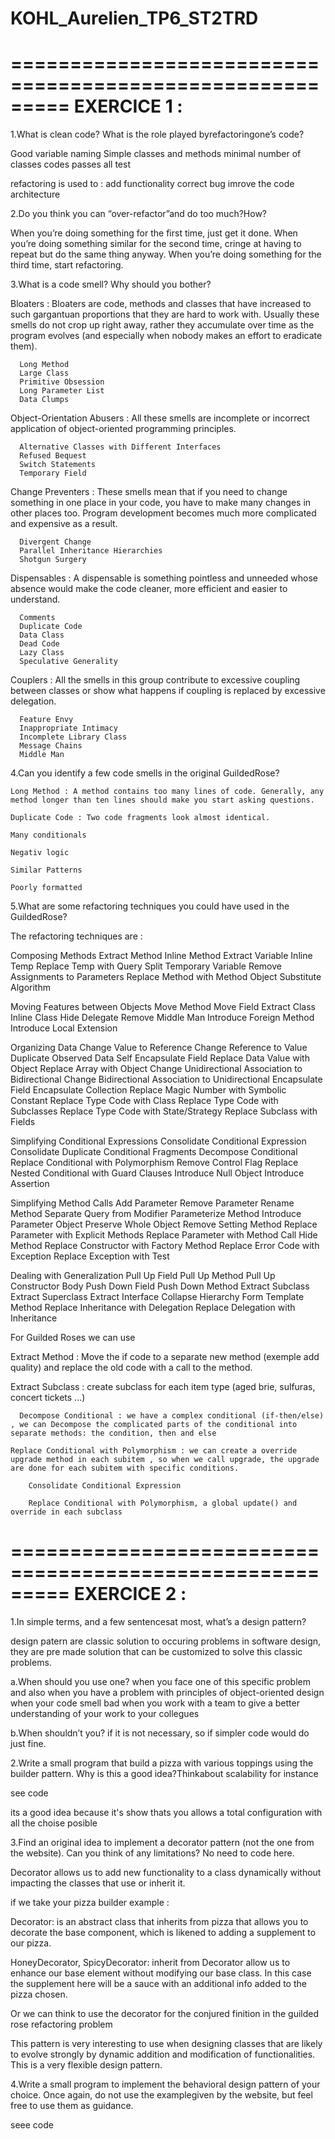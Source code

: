# KOHL_Aurelien_TP6_ST2TRD

=========================================================
                      EXERCICE 1 : 
=========================================================

1.What is clean code? What is the role played byrefactoringone’s code?

  Good variable naming
  Simple classes and methods
  minimal number of classes
  codes passes all test 
  
  
  refactoring is used to :
    add functionality 
    correct bug 
    imrove the code architecture 

2.Do you think you can “over-refactor”and do too much?How?

  When you’re doing something for the first time, just get it done.
  When you’re doing something similar for the second time, cringe at having to repeat but do the same thing anyway.
  When you’re doing something for the third time, start refactoring.
  

3.What is a code smell? Why should you bother?

  Bloaters : Bloaters are code, methods and classes that have increased to such gargantuan proportions that they are hard to work with. Usually these smells do not crop up right away, rather they accumulate over time as the program evolves (and especially when nobody makes an effort to eradicate them).
  
      Long Method
      Large Class
      Primitive Obsession
      Long Parameter List
      Data Clumps

  Object-Orientation Abusers : All these smells are incomplete or incorrect application of object-oriented programming principles.
  
      Alternative Classes with Different Interfaces
      Refused Bequest
      Switch Statements
      Temporary Field
      
  Change Preventers : These smells mean that if you need to change something in one place in your code, you have to make many changes in other places too. Program development becomes much more complicated and expensive as a result.
  
      Divergent Change
      Parallel Inheritance Hierarchies
      Shotgun Surgery
      
  Dispensables : A dispensable is something pointless and unneeded whose absence would make the code cleaner, more efficient and easier to understand.
  
      Comments
      Duplicate Code
      Data Class
      Dead Code
      Lazy Class
      Speculative Generality
      
  Couplers : All the smells in this group contribute to excessive coupling between classes or show what happens if coupling is replaced by excessive delegation.
  
      Feature Envy
      Inappropriate Intimacy
      Incomplete Library Class
      Message Chains
      Middle Man
  

4.Can you identify a few code smells in the original GuildedRose?

    Long Method : A method contains too many lines of code. Generally, any method longer than ten lines should make you start asking questions.

    Duplicate Code : Two code fragments look almost identical.

    Many conditionals 

    Negativ logic 

    Similar Patterns 

    Poorly formatted   

5.What are some refactoring techniques you could have used in the GuildedRose?
  
  The refactoring techniques are :
  
  Composing Methods
        Extract Method 
        Inline Method 
        Extract Variable 
        Inline Temp 
        Replace Temp with Query 
        Split Temporary Variable 
        Remove Assignments to Parameters 
        Replace Method with Method Object 
        Substitute Algorithm
        
  Moving Features between Objects
        Move Method
        Move Field
        Extract Class
        Inline Class
        Hide Delegate
        Remove Middle Man
        Introduce Foreign Method
        Introduce Local Extension
        
  Organizing Data
        Change Value to Reference
        Change Reference to Value
        Duplicate Observed Data
        Self Encapsulate Field
        Replace Data Value with Object
        Replace Array with Object
        Change Unidirectional Association to Bidirectional
        Change Bidirectional Association to Unidirectional
        Encapsulate Field
        Encapsulate Collection
        Replace Magic Number with Symbolic Constant
        Replace Type Code with Class
        Replace Type Code with Subclasses
        Replace Type Code with State/Strategy
        Replace Subclass with Fields
  
  Simplifying Conditional Expressions
        Consolidate Conditional Expression
        Consolidate Duplicate Conditional Fragments
        Decompose Conditional
        Replace Conditional with Polymorphism
        Remove Control Flag
        Replace Nested Conditional with Guard Clauses
        Introduce Null Object
        Introduce Assertion
  
  Simplifying Method Calls
        Add Parameter
        Remove Parameter
        Rename Method
        Separate Query from Modifier
        Parameterize Method
        Introduce Parameter Object
        Preserve Whole Object
        Remove Setting Method
        Replace Parameter with Explicit Methods
        Replace Parameter with Method Call
        Hide Method
        Replace Constructor with Factory Method
        Replace Error Code with Exception
        Replace Exception with Test

  Dealing with Generalization
        Pull Up Field
        Pull Up Method
        Pull Up Constructor Body
        Push Down Field
        Push Down Method
        Extract Subclass
        Extract Superclass
        Extract Interface
        Collapse Hierarchy
        Form Template Method
        Replace Inheritance with Delegation
        Replace Delegation with Inheritance
  
  For Guilded Roses we can use 
  
  Extract Method : Move the if code to a separate new method (exemple add quality) and replace the old code with a call to the method.

  Extract Subclass : create subclass for each item type (aged brie, sulfuras, concert tickets ...)
  
    
      Decompose Conditional : we have a complex conditional (if-then/else) , we can Decompose the complicated parts of the conditional into separate methods: the condition, then and else
  
    Replace Conditional with Polymorphism : we can create a override upgrade method in each subitem , so when we call upgrade, the upgrade are done for each subitem with specific conditions.
  
        Consolidate Conditional Expression

        Replace Conditional with Polymorphism, a global update() and override in each subclass



  
=========================================================
                      EXERCICE 2 : 
=========================================================

1.In simple terms, and a few sentencesat most, what’s a design pattern?

design patern are classic solution to occuring problems in software design, they are pre made solution that can be customized to solve this classic problems.

a.When should you use one?
  when you face one of this specific problem and also when you have a problem with principles of object-oriented design
  when your code smell bad 
  when you work with a team to give a better understanding of your work to your collegues
  
b.When shouldn’t you?
  if it is not necessary, so if simpler code would do just fine.

2.Write  a  small  program  that  build  a pizza  with  various  toppings  using  the builder pattern. Why is this a good idea?Thinkabout scalability for instance

see code 

its a good idea because it's show thats you allows a total configuration with all the choise posible 


3.Find an original idea to implement a decorator pattern (not the one from the website). Can you think of any limitations?
No need to code here.

Decorator allows us to add new functionality to a class dynamically without impacting the classes that use or inherit it.

if we take your pizza builder example :

Decorator: is an abstract class that inherits from pizza that allows you to decorate the base component, which is likened to adding a supplement to our pizza.

HoneyDecorator, SpicyDecorator: inherit from Decorator allow us to enhance our base element without modifying our base class. 
In this case the supplement here will be a sauce with an additional info added to the pizza  chosen.

Or we can think to use the decorator for the conjured finition in the guilded rose refactoring problem

This pattern is very interesting to use when designing classes that are likely to evolve strongly by dynamic addition and modification of functionalities. This is a very flexible design pattern.

4.Write  a  small  program  to  implement  the behavioral design  pattern  of  your  choice. Once again, do not use the examplegiven by the website, but feel free to use them as guidance.
  

seee code
